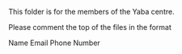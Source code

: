 This folder is for the members of the Yaba centre.

Please comment the top of the files in the format

Name Email Phone Number
